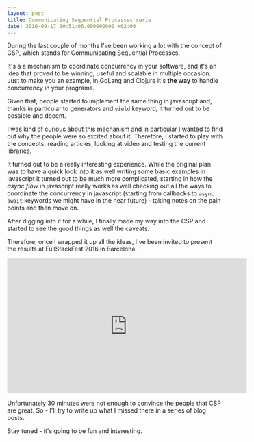 ```yaml
---
layout: post
title: Communicating Sequential Processes serie
date: 2016-09-17 20:51:06.000000000 +02:00
---
```


During the last couple of months I've been working a lot with the concept of CSP,
which stands for Communicating Sequential Processes.

It's a a mechanism to coordinate concurrency in your software, and it's an idea that
proved to be winning, useful and scalable in multiple occasion. Just to make you an
example, in GoLang and Clojure it's **the way** to handle concurrency in your programs.

Given that, people started to implement the same thing in javascript and, thanks in
particular to generators and `yield` keyword, it turned out to be possible and decent.

I was kind of curious about this mechanism and in particular I wanted to find out why
the people were so excited about it. Therefore, I started to play with the concepts,
reading articles, looking at video and testing the current libraries.

It turned out to be a really interesting experience. While the original plan was
to have a quick look into it as well writing some basic examples in javascript it turned out to be much more complicated, starting in how the *async flow* in javascript really works as well checking out all the ways to coordinate the concurrency in javascript (starting from callbacks to `async await` keywords we might have in the near future) - taking notes on the pain points and then move on.

After digging into it for a while, I finally made my way into the CSP and started to see the good things
as well the caveats.

Therefore, once I wrapped it up all the ideas, I've been invited to present the results at FullStackFest 2016 in Barcelona.

<iframe
  width="560"
  height="315"
  src="https://www.youtube.com/embed/r7yWWxdP_nc"
  frameborder="0"
  allowfullscreen>
</iframe>


Unfortunately 30 minutes were not enough to convince the people that CSP are great.
So - I'll try to write up what I missed there in a series of blog posts.

Stay tuned - it's going to be fun and interesting.

